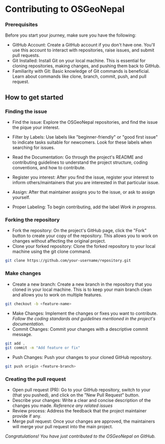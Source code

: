 # Contributing to OSGeoNepal

### Prerequisites

Before you start your journey, make sure you have the following:

- GitHub Account: Create a GitHub account if you don't have one. You'll use this account to interact with repositories, raise issues, and submit pull requests.
- Git Installed: Install Git on your local machine. This is essential for cloning repositories, making changes, and pushing them back to GitHub.
- Familiarity with Git: Basic knowledge of Git commands is beneficial. Learn about commands like clone, branch, commit, push, and pull request.

## How to get started

### Finding the issue

- Find the issue: Explore the OSGeoNepal repositories, and find the issue the pique your interest.
- Filter by Labels: Use labels like "beginner-friendly" or "good first issue" to indicate tasks suitable for newcomers. Look for these labels when searching for issues.
- Read the Documentation: Go through the project's README and contributing guidelines to understand the project structure, coding conventions, and how to contribute.

- Register you interest: After you find the issue, register your interest to inform others/maintainers that you are interested in that particular issue.
- Assign: After that maintainer assigns you to the issue, or ask to assign yourself.
- Proper Labeling: To begin contributing, add the label _Work in progress_.

### Forking the repository

- Fork the repository: On the project's GitHub page, click the "Fork" button to create your copy of the repository. This allows you to work on changes without affecting the original project.
- Clone your forked repository: Clone the forked repository to your local machine using the git clone command.

```bash
git clone https://github.com/your-username/repository.git

```

### Make changes

- Create a new branch: Create a new branch in the repository that you cloned in your local machine. This is to keep your main branch clean and allows you to work on multiple features.

```bash
git checkout -b <feature-name>

```

- Make Changes: Implement the changes or fixes you want to contribute.
  _Follow the coding standards and guidelines mentioned in the project's documentation._
- Commit Changes: Commit your changes with a descriptive commit message.

```bash
git add .
git commit -m "Add feature or fix"

```

- Push Changes: Push your changes to your cloned GitHub repository.

```bash
git push origin <feature-branch>

```

### Creating the pull request

- Open pull request (PR): Go to your GitHub repository, switch to your <feature-branch> (that you pushed), and click on the "New Pull Request" button.
- Describe your changes: Write a clear and concise description of the changes you made.
  _Reference any related issues_
- Review process: Address the feedback that the project maintainer provide if any.
- Merge pull request: Once your changes are approved, the maintainers will merge your pull request into the main project.

_Congratulations! You have just contributed to the OSGeoNepal on GitHub._
